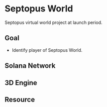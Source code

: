 # Septopus World

Septopus virtual world project at launch period.

## Goal

* Identify player of Septopus World.

## Solana Network

## 3D Engine

## Resource
